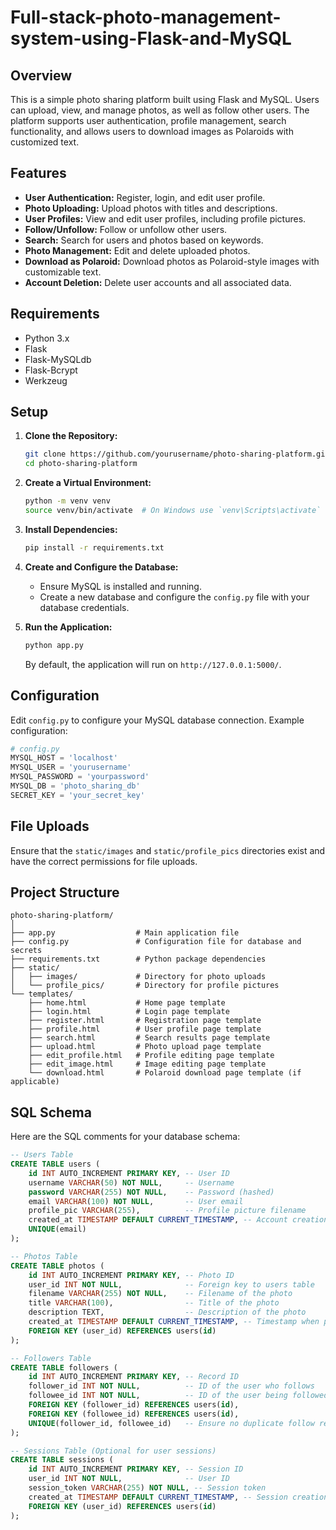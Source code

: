 # Full-stack-photo-management-system-using-Flask-and-MySQL

## Overview

This is a simple photo sharing platform built using Flask and MySQL. Users can upload, view, and manage photos, as well as follow other users. The platform supports user authentication, profile management, search functionality, and allows users to download images as Polaroids with customized text.

## Features

- **User Authentication:** Register, login, and edit user profile.
- **Photo Uploading:** Upload photos with titles and descriptions.
- **User Profiles:** View and edit user profiles, including profile pictures.
- **Follow/Unfollow:** Follow or unfollow other users.
- **Search:** Search for users and photos based on keywords.
- **Photo Management:** Edit and delete uploaded photos.
- **Download as Polaroid:** Download photos as Polaroid-style images with customizable text.
- **Account Deletion:** Delete user accounts and all associated data.

## Requirements

- Python 3.x
- Flask
- Flask-MySQLdb
- Flask-Bcrypt
- Werkzeug

## Setup

1. **Clone the Repository:**

   ```bash
   git clone https://github.com/yourusername/photo-sharing-platform.git
   cd photo-sharing-platform
   ```

2. **Create a Virtual Environment:**

   ```bash
   python -m venv venv
   source venv/bin/activate  # On Windows use `venv\Scripts\activate`
   ```

3. **Install Dependencies:**

   ```bash
   pip install -r requirements.txt
   ```

4. **Create and Configure the Database:**

   - Ensure MySQL is installed and running.
   - Create a new database and configure the `config.py` file with your database credentials.

5. **Run the Application:**

   ```bash
   python app.py
   ```

   By default, the application will run on `http://127.0.0.1:5000/`.

## Configuration

Edit `config.py` to configure your MySQL database connection. Example configuration:

```python
# config.py
MYSQL_HOST = 'localhost'
MYSQL_USER = 'yourusername'
MYSQL_PASSWORD = 'yourpassword'
MYSQL_DB = 'photo_sharing_db'
SECRET_KEY = 'your_secret_key'
```

## File Uploads

Ensure that the `static/images` and `static/profile_pics` directories exist and have the correct permissions for file uploads.

## Project Structure

```
photo-sharing-platform/
│
├── app.py                  # Main application file
├── config.py               # Configuration file for database and secrets
├── requirements.txt        # Python package dependencies
├── static/
│   ├── images/             # Directory for photo uploads
│   └── profile_pics/       # Directory for profile pictures
└── templates/
    ├── home.html           # Home page template
    ├── login.html          # Login page template
    ├── register.html       # Registration page template
    ├── profile.html        # User profile page template
    ├── search.html         # Search results page template
    ├── upload.html         # Photo upload page template
    ├── edit_profile.html   # Profile editing page template
    ├── edit_image.html     # Image editing page template
    └── download.html       # Polaroid download page template (if applicable)
```

## SQL Schema

Here are the SQL comments for your database schema:

```sql
-- Users Table
CREATE TABLE users (
    id INT AUTO_INCREMENT PRIMARY KEY, -- User ID
    username VARCHAR(50) NOT NULL,     -- Username
    password VARCHAR(255) NOT NULL,    -- Password (hashed)
    email VARCHAR(100) NOT NULL,       -- User email
    profile_pic VARCHAR(255),          -- Profile picture filename
    created_at TIMESTAMP DEFAULT CURRENT_TIMESTAMP, -- Account creation timestamp
    UNIQUE(email)
);

-- Photos Table
CREATE TABLE photos (
    id INT AUTO_INCREMENT PRIMARY KEY, -- Photo ID
    user_id INT NOT NULL,              -- Foreign key to users table
    filename VARCHAR(255) NOT NULL,    -- Filename of the photo
    title VARCHAR(100),                -- Title of the photo
    description TEXT,                  -- Description of the photo
    created_at TIMESTAMP DEFAULT CURRENT_TIMESTAMP, -- Timestamp when photo was uploaded
    FOREIGN KEY (user_id) REFERENCES users(id)
);

-- Followers Table
CREATE TABLE followers (
    id INT AUTO_INCREMENT PRIMARY KEY, -- Record ID
    follower_id INT NOT NULL,          -- ID of the user who follows
    followee_id INT NOT NULL,          -- ID of the user being followed
    FOREIGN KEY (follower_id) REFERENCES users(id),
    FOREIGN KEY (followee_id) REFERENCES users(id),
    UNIQUE(follower_id, followee_id)   -- Ensure no duplicate follow relationships
);

-- Sessions Table (Optional for user sessions)
CREATE TABLE sessions (
    id INT AUTO_INCREMENT PRIMARY KEY, -- Session ID
    user_id INT NOT NULL,              -- User ID
    session_token VARCHAR(255) NOT NULL, -- Session token
    created_at TIMESTAMP DEFAULT CURRENT_TIMESTAMP, -- Session creation timestamp
    FOREIGN KEY (user_id) REFERENCES users(id)
);
```
